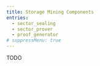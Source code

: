 ```yaml
---
title: Storage Mining Components
entries:
  - sector_sealing
  - sector_prover
  - proof_generator
# suppressMenu: true
---
```


TODO

